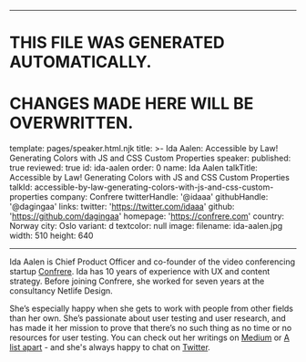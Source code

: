 ----

# THIS FILE WAS GENERATED AUTOMATICALLY.
# CHANGES MADE HERE WILL BE OVERWRITTEN.

template: pages/speaker.html.njk
title: >-
  Ida Aalen: Accessible by Law! Generating Colors with JS and CSS Custom
  Properties
speaker:
  published: true
  reviewed: true
  id: ida-aalen
  order: 0
  name: Ida Aalen
  talkTitle: Accessible by Law! Generating Colors with JS and CSS Custom Properties
  talkId: accessible-by-law-generating-colors-with-js-and-css-custom-properties
  company: Confrere
  twitterHandle: '@idaaa'
  githubHandle: '@dagingaa'
  links:
    twitter: 'https://twitter.com/idaaa'
    github: 'https://github.com/dagingaa'
    homepage: 'https://confrere.com'
  country: Norway
  city: Oslo
  variant: d
  textcolor: null
  image:
    filename: ida-aalen.jpg
    width: 510
    height: 640

----

Ida Aalen is Chief Product Officer and co-founder of the video
conferencing startup [Confrere][]. Ida has 10 years of experience with UX
and content strategy. Before joining Confrere, she worked for seven
years at the consultancy Netlife Design.

She’s especially happy when she gets to work with people from other
fields than her own. She’s passionate about user testing and user research, and
has made it her mission to prove that there’s no such thing as no time or no
resources for user testing. You can check out her
writings on [Medium][] or [A list apart][] - and she's always happy to
chat on [Twitter][].

[Confrere]: https://confrere.com/features/
[Medium]: https://medium.com/@idaaa
[A list apart]: http://alistapart.com/author/idaaa
[Twitter]: https://twitter.com/idaaa